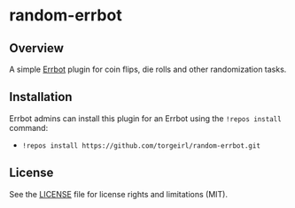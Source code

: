 random-errbot
=============

## Overview
A simple [Errbot](https://github.com/errbotio/errbot) plugin for coin flips, die rolls and other randomization tasks.

## Installation
Errbot admins can install this plugin for an Errbot using the `!repos install` command:
  - `!repos install https://github.com/torgeirl/random-errbot.git`

## License
See the [LICENSE](LICENSE.md) file for license rights and limitations (MIT).
